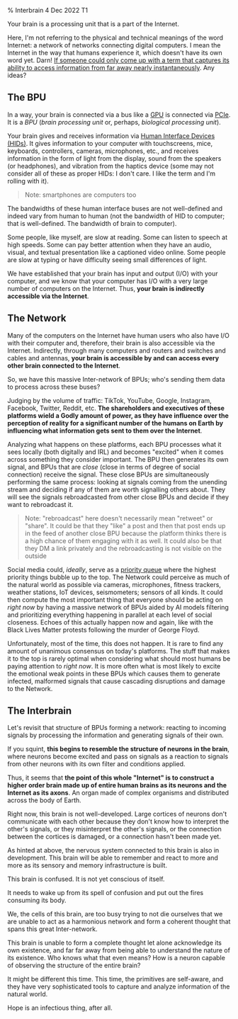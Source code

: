% Interbrain
4 Dec 2022
T1

Your brain is a processing unit that is a part of the Internet.

Here, I'm not referring to the physical and technical meanings of the word Internet: a network of networks connecting digital computers. I mean the Internet in the way that humans experience it, which doesn't have its own word yet. Darn! [If someone could only come up with a term that captures its ability to access information from far away nearly instantaneously](https://benboyle.ca/the-case-for-the-teleportal). Any ideas?

## The BPU

In a way, your brain is connected via a bus like a [GPU](https://en.wikipedia.org/wiki/Graphics_processing_unit) is connected via [PCIe](https://en.wikipedia.org/wiki/PCI_Express). It is a *BPU* (*brain processing unit* or, perhaps, *biological processing unit*).

Your brain gives and receives information via [Human Interface Devices (HIDs)](https://en.wikipedia.org/wiki/Human_interface_device). It gives information to your computer with touchscreens, mice, keyboards, controllers, cameras, microphones, etc., and receives information in the form of light from the display, sound from the speakers (or headphones), and vibration from the haptics device (some may not consider all of these as proper HIDs: I don't care. I like the term and I'm rolling with it).

> Note: smartphones are computers too

The bandwidths of these human interface buses are not well-defined and indeed vary from human to human (not the bandwidth of HID to computer; that is well-defined. The bandwidth of brain to computer).

Some people, like myself, are slow at reading. Some can listen to speech at high speeds. Some can pay better attention when they have an audio, visual, and textual presentation like a captioned video online. Some people are slow at typing or have difficulty seeing small differences of light.

We have established that your brain has input and output (I/O) with your computer, and we know that your computer has I/O with a very large number of computers on the Internet. Thus, **your brain is indirectly accessible via the Internet**.

## The Network

Many of the computers on the Internet have human users who also have I/O with their computer and, therefore, their brain is also accessible via the Internet. Indirectly, through many computers and routers and switches and cables and antennas, **your brain is accessible by and can access every other brain connected to the Internet**.

So, we have this massive Inter-network of BPUs; who's sending them data to process across these buses?

Judging by the volume of traffic: TikTok, YouTube, Google, Instagram, Facebook, Twitter, Reddit, etc. **The shareholders and executives of these platforms wield a Godly amount of power, as they have influence over the perception of reality for a significant number of the humans on Earth by influencing what information gets sent to them over the Internet**.

Analyzing what happens on these platforms, each BPU processes what it sees locally (both digitally and IRL) and becomes "excited" when it comes across something they consider important. The BPU then generates its own signal, and BPUs that are *close* (close in terms of degree of social connection) receive the signal. These close BPUs are simultaneously performing the same process: looking at signals coming from the unending stream and deciding if any of them are worth signalling others about. They will see the signals rebroadcasted from other close BPUs and decide if they want to rebroadcast it.

> Note: "rebroadcast" here doesn't necessarily mean "retweet" or "share". It could be that they "like" a post and then that post ends up in the feed of another close BPU because the platform thinks there is a high chance of them engaging with it as well. It could also be that they DM a link privately and the rebroadcasting is not visible on the outside

Social media could, *ideally*, serve as a [priority queue](https://www.youtube.com/watch?v=t0Cq6tVNRBA) where the highest priority things bubble up to the top. The Network could perceive as much of the natural world as possible via cameras, microphones, fitness trackers, weather stations, IoT devices, seismometers; sensors of all kinds. It could then compute the most important thing that everyone should be acting on *right now* by having a massive network of BPUs aided by AI models filtering and prioritizing everything happening in parallel at each level of social closeness. Echoes of this actually happen now and again, like with the Black Lives Matter protests following the murder of George Floyd.

Unfortunately, most of the time, this does not happen. It is rare to find any amount of unanimous consensus on today's platforms. The stuff that makes it to the top is rarely optimal when considering what should most humans be paying attention to *right now*. It is more often what is most likely to excite the emotional weak points in these BPUs which causes them to generate infected, malformed signals that cause cascading disruptions and damage to the Network.

## The Interbrain

Let's revisit that structure of BPUs forming a network: reacting to incoming signals by processing the information and generating signals of their own.

If you squint, **this begins to resemble the structure of neurons in the brain**, where neurons become excited and pass on signals as a reaction to signals from other neurons with its own filter and conditions applied.

Thus, it seems that **the point of this whole "Internet" is to construct a higher order brain made up of entire human brains as its neurons and the Internet as its axons**. An organ made of complex organisms and distributed across the body of Earth.

Right now, this brain is not well-developed. Large cortices of neurons don't communicate with each other because they don't know how to interpret the other's signals, or they misinterpret the other's signals, or the connection between the cortices is damaged, or a connection hasn't been made yet.

As hinted at above, the nervous system connected to this brain is also in development. This brain will be able to remember and react to more and more as its sensory and memory infrastructure is built.

This brain is confused. It is not yet conscious of itself.

It needs to wake up from its spell of confusion and put out the fires consuming its body.

We, the cells of this brain, are too busy trying to not die ourselves that we are unable to act as a harmonious network and form a coherent thought that spans this great Inter-network.

This brain is unable to form a complete thought let alone acknowledge its own existence, and far far away from being able to understand the nature of its existence. Who knows what that even means? How is a neuron capable of observing the structure of the entire brain?

It might be different this time. This time, the primitives are self-aware, and they have very sophisticated tools to capture and analyze information of the natural world.

Hope is an infectious thing, after all.
